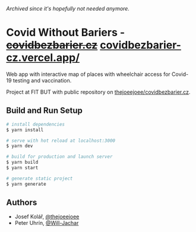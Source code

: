 _Archived since it's hopefully not needed anymore._

# Covid Without Bariers - ~~[covidbezbarier.cz](https://covidbezbarier.cz/)~~ [covidbezbarier-cz.vercel.app/](covidbezbarier-cz.vercel.app/)

Web app with interactive map of places with wheelchair access for Covid-19 testing and vaccination. 

Project at FIT BUT with public repository on [thejoeejoee/covidbezbarier.cz](https://github.com/thejoeejoee/covidbezbarier.cz).

## Build and Run Setup

```bash
# install dependencies
$ yarn install

# serve with hot reload at localhost:3000
$ yarn dev

# build for production and launch server
$ yarn build
$ yarn start

# generate static project
$ yarn generate
```

## Authors

- Josef Kolář, [@thejoeejoee](https://github.com/thejoeejoee)
- Peter Uhrín, [@Will-Jachar](https://github.com/Will-Jachar)

